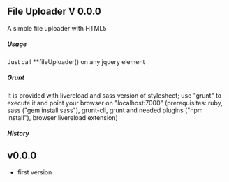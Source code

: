 ## File Uploader V 0.0.0

A simple file uploader with HTML5

##### Usage
 Just call **fileUploader() on any jquery element

##### Grunt
It is provided with livereload and sass version of stylesheet;
use "grunt" to execute it and point your browser on "localhost:7000" (prerequisites: ruby, sass ("gem install sass"), grunt-cli, grunt and needed plugins ("npm install"), browser livereload extension)

##### History
v0.0.0
------
- first version
